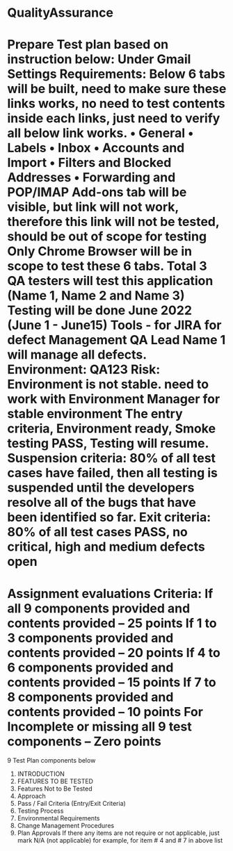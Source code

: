 # QualityAssurance
Prepare Test plan based on instruction below:
Under Gmail Settings Requirements:
Below 6 tabs will be built, need to make sure these links works, no need to test contents inside each
links, just need to verify all below link works.
• General
• Labels
• Inbox
• Accounts and Import
• Filters and Blocked Addresses
• Forwarding and POP/IMAP
Add-ons tab will be visible, but link will not work, therefore this link will not be tested, should be out of
scope for testing
Only Chrome Browser will be in scope to test these 6 tabs.
Total 3 QA testers will test this application (Name 1, Name 2 and Name 3)
Testing will be done June 2022 (June 1 - June15)
Tools - for JIRA for defect Management
QA Lead Name 1 will manage all defects.
Environment: QA123
Risk: Environment is not stable. need to work with Environment Manager for stable environment
The entry criteria, Environment ready, Smoke testing PASS, Testing will resume.
Suspension criteria:
80% of all test cases have failed, then all testing is suspended until the developers resolve all of the bugs
that have been identified so far.
Exit criteria:
80% of all test cases PASS, no critical, high and medium defects open
===============
Assignment evaluations Criteria:
If all 9 components provided and contents provided – 25 points
If 1 to 3 components provided and contents provided – 20 points
If 4 to 6 components provided and contents provided – 15 points
If 7 to 8 components provided and contents provided – 10 points
For Incomplete or missing all 9 test components – Zero points
==================
9 Test Plan components below
1. INTRODUCTION
2. FEATURES TO BE TESTED
3. Features Not to Be Tested
4. Approach
5. Pass / Fail Criteria (Entry/Exit Criteria)
6. Testing Process
7. Environmental Requirements
8. Change Management Procedures
9. Plan Approvals
If there any items are not require or not applicable, just mark N/A (not applicable)
for example, for item # 4 and # 7 in above list
